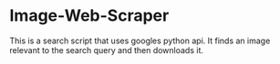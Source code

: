 # Image-Web-Scraper

This is a search script that uses googles python api.
It finds an image relevant to the search query and then downloads it.
